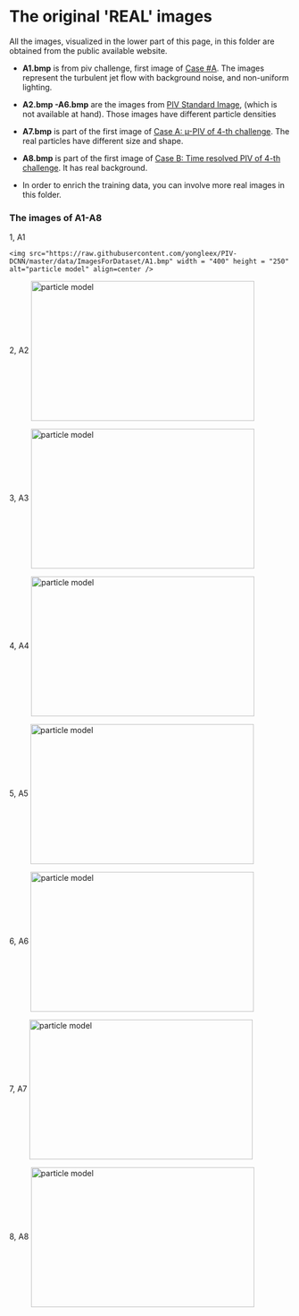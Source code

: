 # The original 'REAL' images 

All the images, visualized  in the lower part of this page, in this folder are obtained from the public available  website.

-  **A1.bmp** is from piv challenge,  first image of [Case #A](http://www.pivchallenge.org/pub03/index.html#a). The images  represent the turbulent jet flow with background noise, and non-uniform lighting. 

- **A2.bmp -A6.bmp** are the images from [PIV Standard Image](http://www.piv.jp/image.html), (which is not available at hand). Those images have different particle densities

- **A7.bmp** is part of the first image of  [Case A: µ-PIV of 4-th challenge](http://www.pivchallenge.org/pivchallenge4.html#case_a). The  real particles have  different size and shape.
- **A8.bmp** is part of the first image of [Case B: Time resolved PIV of 4-th challenge](http://www.pivchallenge.org/pivchallenge4.html#case_a). It has real background.
-  In order to enrich the training data, you can involve more real images in this folder.

### The images of A1-A8

1, A1 

	<img src="https://raw.githubusercontent.com/yongleex/PIV-DCNN/master/data/ImagesForDataset/A1.bmp" width = "400" height = "250" alt="particle model" align=center />

2, A2
	<img src="https://raw.githubusercontent.com/yongleex/PIV-DCNN/master/data/ImagesForDataset/A2.bmp" width = "400" height = "250" alt="particle model" align=center />


3, A3 
	<img src="https://raw.githubusercontent.com/yongleex/PIV-DCNN/master/data/ImagesForDataset/A3.bmp" width = "400" height = "250" alt="particle model" align=center />

4, A4 
	<img src="https://raw.githubusercontent.com/yongleex/PIV-DCNN/master/data/ImagesForDataset/A4.bmp" width = "400" height = "250" alt="particle model" align=center />

5, A5 
	<img src="https://raw.githubusercontent.com/yongleex/PIV-DCNN/master/data/ImagesForDataset/A5.bmp" width = "400" height = "250" alt="particle model" align=center />

6, A6 
	<img src="https://raw.githubusercontent.com/yongleex/PIV-DCNN/master/data/ImagesForDataset/A6.bmp" width = "400" height = "250" alt="particle model" align=center />

7, A7 
	<img src="https://raw.githubusercontent.com/yongleex/PIV-DCNN/master/data/ImagesForDataset/A7.bmp" width = "400" height = "250" alt="particle model" align=center />

8, A8 
	<img src="https://raw.githubusercontent.com/yongleex/PIV-DCNN/master/data/ImagesForDataset/A8.bmp" width = "400" height = "250" alt="particle model" align=center />
